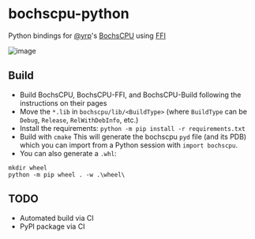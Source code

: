 # bochscpu-python

Python bindings for [@yrp](https://github.com/yrp604/)'s [BochsCPU](https://github.com/yrp604/bochscpu) using [FFI](https://github.com/yrp604/bochscpu-ffi)

![image](https://github.com/hugsy/bochscpu-python/assets/590234/0cdddc04-d291-470f-8dfe-80b1604d612b)

## Build

 * Build BochsCPU, BochsCPU-FFI, and BochsCPU-Build following the instructions on their pages
 * Move the `*.lib` in `bochscpu/lib/<BuildType>` (where `BuildType` can be `Debug`, `Release`, `RelWithDebInfo`, etc.)
 * Install the requirements: `python -m pip install -r requirements.txt`
 * Build with `cmake`
   This will generate the bochscpu `pyd` file (and its PDB) which you can import from a Python session with `import bochscpu`.
 * You can also generate a `.whl`:

```
mkdir wheel
python -m pip wheel . -w .\wheel\
```

## TODO
 - Automated build via CI
 - PyPI package via CI
